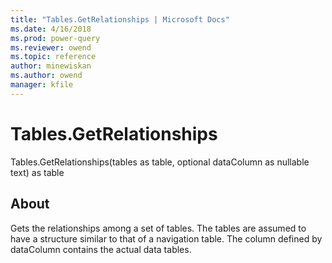 ```yaml
---
title: "Tables.GetRelationships | Microsoft Docs"
ms.date: 4/16/2018
ms.prod: power-query
ms.reviewer: owend
ms.topic: reference
author: minewiskan
ms.author: owend
manager: kfile
---
```

# Tables.GetRelationships
Tables.GetRelationships(tables as table, optional dataColumn as nullable text) as table  
  
## About  
Gets the relationships among a set of tables. The tables are assumed to have a structure similar to that of a navigation table. The column defined by dataColumn contains the actual data tables.  
  
